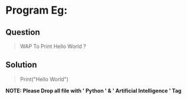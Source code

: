 # Program Eg: 

## Question
> WAP To Print Hello World ?

## Solution
> Print("Hello World")

**NOTE: Please Drop all file with ' Python ' & ' Artificial Intelligence ' Tag** 

